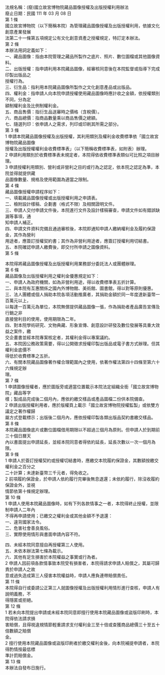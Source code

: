 法規名稱：(廢)國立故宮博物院藏品圖像授權及出版授權利用辦法  
廢止日期：民國 111 年 03 月 08 日  
第 1 條  
國立故宮博物院（以下簡稱本院）為管理藏品圖像授權及出版授權利用，依據文化創意產業發展  
法第二十一條第五項規定公有文化創意資產之授權規定，特訂定本辦法。  
第 2 條  
本辦法用詞定義如下：  
一、藏品圖像：指由本院管理之藏品所製作之底片、照片、數位圖檔或其他圖像資料。  
二、出版授權：指申請利用本院藏品圖像，經審核同意後在本院監督或指導下完成印製出版品之  
授權行為。  
三、衍生品：指利用本院藏品圖像所製作之文化創意產品或出版品。  
四、權利金：指申請人向本院申請授權使用藏品圖像時應計收之金額，依授權類別不同，分為定  
額制權利金及比例制權利金。  
五、商品售價：指衍生品送審時之價格（含稅價）。  
六、商品總價：指商品數量乘以商品售價之總額。  
七、隨選列印：依申請人之需求，列印或印刷其所需之部分。  
第 3 條  
1 申請本院藏品圖像授權及出版授權，其利用類別及權利金收費標準依「國立故宮博物院藏品圖像  
授權及出版授權權利金收費標準表」（以下簡稱收費標準表，如附表）辦理。  
2 申請利用類別於收費標準表未規定者，本院得依收費標準表類似可比照之項目辦理。  
3 申請授權利用類別、營利或非營利之目的或行為之認定，依本院之認定為準，本院並得就提供藏  
品圖像數量、規格及使用範圍為適當之限制。  
第 4 條  
藏品圖像授權申請程序如下：  
一、填載藏品圖像授權或出版授權利用之申請表。  
二、檢附設計樣稿、企劃書（格式不限）及相關證明文件。  
三、申請人交付申請文件後，本院進行文件及設計樣稿審查，申請文件如有錯誤缺漏等事項，通  
知申請人補正。  
四、申請文件資料完備且通過審核後，本院即通知申請人繳納權利金及履約保證金，其作為營利  
用途者，應簽訂授權契約書；其作為非營利用途者，應簽訂授權利用切結書。  
五、本院確認申請人繳費後，即交付所申請之圖像資料。  
第 5 條  


本院得將藏品圖像授權及出版授權利用業務部分委託法人或團體辦理。  
第 6 條  
藏品圖像及出版授權利用之權利金優惠規定如下：  
一、申請人為政府機關，如為非營利用途，得以收費標準表五折計算。  
二、與本院有互惠關係之國內外博物館、美術館、圖書館，得以對等原則優惠。  
三、法人團體或個人捐助本院各項活動推廣者，其捐助金額於同一年度達新臺幣一百萬元以上，  
以每達一百萬元為單位，本院無償提供藏品圖像一張，作為捐助者產品廣告宣傳及行銷之非  
直接營利目的使用，使用期限為二年。  
四、對本院學術研究、文物典藏、形象宣傳、創意設計研發及數位發展等具重大效益之案件，繳  
交企畫書並經本院專案核定者，其權利金得以專案議約。  
五、本院因公務政策需要，得以公開徵求授權印製出版品或電子書方式辦理。但其權利金底價不  
得低於收費標準之五折。  
六、有關本院藏品圖像著作權合理範圍內之使用，依著作權法第四十四條至第六十六條規定辦  
理。  
第 7 條  
1 申請圖像授權者，應於圖版旁或適當位置載示本院法定組織全銜「國立故宮博物院」藏品等字  
樣；製成品完成後二個月內，應依約繳交樣品或產品圖檔二份供本院備查。  
2 申請出版授權利用者，應於版權頁上載示「國立故宮博物院授權監製」或依雙方議定之著作權歸  
屬方式登載標示；出版後二個月內，應依授權印製各類出版品契約書繳交樣品。  
第 8 條  
本院藏品圖像底片或數位圖檔借用期限以不超過三個月為原則。但申請人於到期前三十個日曆天  
內以書面提出申請延長，並經本院同意者得依約延長，延長次數以一次一個月為限。  
第 9 條  
1 申請人於簽訂授權契約或授權切結書時，應繳交本院履約保證金，其數額按繳交權利金之百分之  
二十計算；未達新臺幣三千元者，得免收之。  
2 前項履約保證金，於申請人依約履行完畢後無息退還；未依約履行，除沒收履約保證金外，並視  
情節依第十條規定辦理。  
第 10 條  
1 申請人使用本院藏品圖像時，如有下列各款情事之一者，本院得終止授權，並限制申請人二年內  
不得再申請使用；已繳交之權利金或其他金額不予退還：  
一、違背國家法令。  
二、危害社會善良風俗。  
三、實際使用情形與書面申請內容不符。  


四、未經本院同意擅自再授權第三人使用。  
五、未依本辦法第七條為載示。  
六、其他有足生損害於本院權益之事實或行為者。  
2 申請人因前項各款情事致本院受有損害者，本院得請求申請人賠償之，其屬可歸責於申請人之故  
意或過失造成第三人侵害本院權益時，申請人應負連帶賠償責任。  
第 11 條  
本院得自行或委請公正第三人就圖像授權及出版授權利用情形進行查核，申請人有說明義務，不  
得隱匿或拒絕。  
第 12 條  
1 若未向本院提出申請或未經本院同意即擅行使用本院藏品圖像或盜版印刷時，本院得依法請求損  
害賠償，且得視違規情節輕重請求支付權利金三至十倍或查獲商品總價三十至五十倍數額之賠償  
金。  
2 擅行使用本院藏品圖像或盜版印刷者於繳交權利金後，向本院補提申請者，本院得酌情按最低標  
準計罰賠償金。  
第 13 條  
本辦法自發布日施行。  



